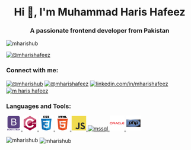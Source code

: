 <h1 align="center">Hi 👋, I'm Muhammad Haris Hafeez</h1>
<h3 align="center">A passionate frontend developer from Pakistan</h3>

<p align="left"> <img src="https://komarev.com/ghpvc/?username=mharishub&label=Profile%20views&color=0e75b6&style=flat" alt="mharishub" /> </p>

<p align="left"> <a href="https://twitter.com/@mharishafeez" target="blank"><img src="https://img.shields.io/twitter/follow/@mharishafeez?logo=twitter&style=for-the-badge" alt="@mharishafeez" /></a> </p>

<h3 align="left">Connect with me:</h3>
<p align="left">
<a href="https://codepen.io/@mharishub" target="blank"><img align="center" src="https://raw.githubusercontent.com/rahuldkjain/github-profile-readme-generator/neutral-icons/src/images/icons/Social/codepen.svg" alt="@mharishub" height="30" width="40" /></a>
<a href="https://twitter.com/@mharishafeez" target="blank"><img align="center" src="https://raw.githubusercontent.com/rahuldkjain/github-profile-readme-generator/neutral-icons/src/images/icons/Social/twitter.svg" alt="@mharishafeez" height="30" width="40" /></a>
<a href="https://linkedin.com/in/lmharishafeez" target="blank"><img align="center" src="https://raw.githubusercontent.com/rahuldkjain/github-profile-readme-generator/neutral-icons/src/images/icons/Social/linked-in-alt.svg" alt="linkedin.com/in/mharishafeez" height="30" width="40" /></a>
<a href="https://stackoverflow.com/users/m haris hafeez" target="blank"><img align="center" src="https://raw.githubusercontent.com/rahuldkjain/github-profile-readme-generator/neutral-icons/src/images/icons/Social/stack-overflow.svg" alt="m haris hafeez" height="30" width="40" /></a>
</p>

<h3 align="left">Languages and Tools:</h3>
<p align="left"> <a href="https://getbootstrap.com" target="_blank"> <img src="https://raw.githubusercontent.com/devicons/devicon/master/icons/bootstrap/bootstrap-plain-wordmark.svg" alt="bootstrap" width="40" height="40"/> </a> <a href="https://www.w3schools.com/cpp/" target="_blank"> <img src="https://raw.githubusercontent.com/devicons/devicon/master/icons/cplusplus/cplusplus-original.svg" alt="cplusplus" width="40" height="40"/> </a> <a href="https://www.w3schools.com/css/" target="_blank"> <img src="https://raw.githubusercontent.com/devicons/devicon/master/icons/css3/css3-original-wordmark.svg" alt="css3" width="40" height="40"/> </a> <a href="https://www.w3.org/html/" target="_blank"> <img src="https://raw.githubusercontent.com/devicons/devicon/master/icons/html5/html5-original-wordmark.svg" alt="html5" width="40" height="40"/> </a> <a href="https://developer.mozilla.org/en-US/docs/Web/JavaScript" target="_blank"> <img src="https://raw.githubusercontent.com/devicons/devicon/master/icons/javascript/javascript-original.svg" alt="javascript" width="40" height="40"/> </a> <a href="https://www.microsoft.com/en-us/sql-server" target="_blank"> <img src="https://cdn.worldvectorlogo.com/logos/microsoft-sql-server.svg" alt="mssql" width="40" height="40"/> </a> <a href="https://www.oracle.com/" target="_blank"> <img src="https://raw.githubusercontent.com/devicons/devicon/master/icons/oracle/oracle-original.svg" alt="oracle" width="40" height="40"/> </a> <a href="https://www.php.net" target="_blank"> <img src="https://raw.githubusercontent.com/devicons/devicon/master/icons/php/php-original.svg" alt="php" width="40" height="40"/> </a> </p>

<p><img align="left" src="https://github-readme-stats.vercel.app/api/top-langs?username=mharishub&show_icons=true&locale=en&layout=compact" alt="mharishub" /></p>

<p>&nbsp;<img align="center" src="https://github-readme-stats.vercel.app/api?username=mharishub&show_icons=true&locale=en" alt="mharishub" /></p>
